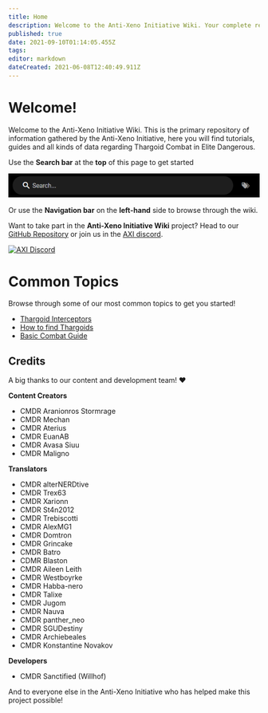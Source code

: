 ```yaml
---
title: Home
description: Welcome to the Anti-Xeno Initiative Wiki. Your complete repository for Anti-Xeno Combat.
published: true
date: 2021-09-10T01:14:05.455Z
tags: 
editor: markdown
dateCreated: 2021-06-08T12:40:49.911Z
---
```


# Welcome!

Welcome to the Anti-Xeno Initiative Wiki. This is the primary repository of information gathered by the Anti-Xeno Initiative, here you will find tutorials, guides and all kinds of data regarding Thargoid Combat in Elite Dangerous.

Use the **Search bar** at the **top** of this page to get started

![](/img/2021-06-21_15_15_32-home___anti-xeno_initiative_wiki_-_beta.png)

Or use the **Navigation bar** on the **left-hand** side to browse through the wiki.

Want to take part in the **Anti-Xeno Initiative Wiki** project? Head to our [GitHub Repository](https://github.com/antixenoinitiative/axiwiki) or join us in the [AXI discord](https://discord.gg/bqmDxdm).

[![AXI Discord](https://discord.com/api/guilds/380246809076826112/embed.png?style=banner3)](https://discord.gg/bqmDxdm)

# Common Topics
Browse through some of our most common topics to get you started!

- [Thargoid Interceptors](/en/interceptors)
- [How to find Thargoids](/en/finding-thargoids)
- [Basic Combat Guide](/en/basic-combat-guide)

## Credits

A big thanks to our content and development team! ❤️

**Content Creators**

-   CMDR Aranionros Stormrage
-   CMDR Mechan
-   CMDR Aterius
-   CMDR EuanAB
-   CMDR Avasa Siuu
-   CMDR Maligno

**Translators**

-   CMDR alterNERDtive
-   CMDR Trex63
-   CMDR Xarionn
-   CMDR St4n2012
-   CMDR Trebiscotti
-   CMDR AlexMG1
-   CMDR Domtron
-   CMDR Grincake
-   CMDR Batro
-   CDMR Blaston
-   CMDR Aileen Leith
-   CMDR Westboyrke
-   CMDR Habba-nero
-   CMDR Talixe
-   CMDR Jugom
-   CMDR Nauva
-   CMDR panther\_neo
-   CMDR SGUDestiny
-   CMDR Archiebeales
-   CMDR Konstantine Novakov

**Developers**

-   CMDR Sanctified (Willhof)

And to everyone else in the Anti-Xeno Initiative who has helped make this project possible!
